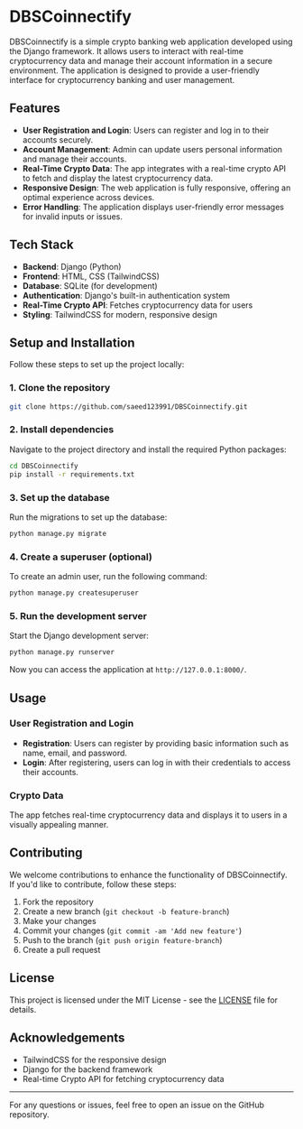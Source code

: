 # DBSCoinnectify

DBSCoinnectify is a simple crypto banking web application developed using the Django framework. It allows users to interact with real-time cryptocurrency data and manage their account information in a secure environment. The application is designed to provide a user-friendly interface for cryptocurrency banking and user management.

## Features

- **User Registration and Login**: Users can register and log in to their accounts securely.
- **Account Management**: Admin can update users personal information and manage their accounts.
- **Real-Time Crypto Data**: The app integrates with a real-time crypto API to fetch and display the latest cryptocurrency data.
- **Responsive Design**: The web application is fully responsive, offering an optimal experience across devices.
- **Error Handling**: The application displays user-friendly error messages for invalid inputs or issues.

## Tech Stack

- **Backend**: Django (Python)
- **Frontend**: HTML, CSS (TailwindCSS)
- **Database**: SQLite (for development)
- **Authentication**: Django's built-in authentication system
- **Real-Time Crypto API**: Fetches cryptocurrency data for users
- **Styling**: TailwindCSS for modern, responsive design

## Setup and Installation

Follow these steps to set up the project locally:

### 1. Clone the repository
```bash
git clone https://github.com/saeed123991/DBSCoinnectify.git
```

### 2. Install dependencies
Navigate to the project directory and install the required Python packages:
```bash
cd DBSCoinnectify
pip install -r requirements.txt
```

### 3. Set up the database
Run the migrations to set up the database:
```bash
python manage.py migrate
```

### 4. Create a superuser (optional)
To create an admin user, run the following command:
```bash
python manage.py createsuperuser
```

### 5. Run the development server
Start the Django development server:
```bash
python manage.py runserver
```
Now you can access the application at `http://127.0.0.1:8000/`.

## Usage

### User Registration and Login
- **Registration**: Users can register by providing basic information such as name, email, and password.
- **Login**: After registering, users can log in with their credentials to access their accounts.

### Crypto Data
The app fetches real-time cryptocurrency data and displays it to users in a visually appealing manner.

## Contributing

We welcome contributions to enhance the functionality of DBSCoinnectify. If you'd like to contribute, follow these steps:

1. Fork the repository
2. Create a new branch (`git checkout -b feature-branch`)
3. Make your changes
4. Commit your changes (`git commit -am 'Add new feature'`)
5. Push to the branch (`git push origin feature-branch`)
6. Create a pull request

## License

This project is licensed under the MIT License - see the [LICENSE](LICENSE) file for details.

## Acknowledgements

- TailwindCSS for the responsive design
- Django for the backend framework
- Real-time Crypto API for fetching cryptocurrency data

---

For any questions or issues, feel free to open an issue on the GitHub repository.
```
